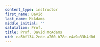 ```yaml
---
content_type: instructor
first_name: David
last_name: McAdams
middle_initial: ''
salutation: Prof.
title: Prof. David McAdams
uid: ea5bf134-2ede-a760-b78e-e4a9a33b4d0d
---
```

